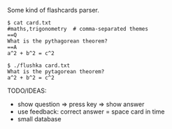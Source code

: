 Some kind of flashcards parser.

```console
$ cat card.txt
#maths,trigonometry  # comma-separated themes
==Q
What is the pythagorean theorem?
==A
a^2 + b^2 = c^2

$ ./flushka card.txt
What is the pytagorean theorem?
a^2 + b^2 = c^2
```

TODO/IDEAS:

* show question => press key => show answer
* use feedback: correct answer = space card in time
* small database
